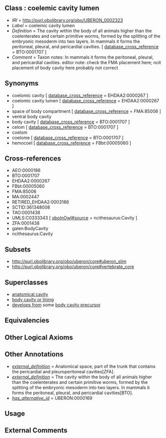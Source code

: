 
## Class : coelemic cavity lumen

 * *IRI* = http://purl.obolibrary.org/obo/UBERON_0002323
 * *Label* = coelemic cavity lumen
 * *Definition* = The cavity within the body of all animals higher than the coelenterates and certain primitive worms, formed by the splitting of the embryonic mesoderm into two layers. In mammals it forms the peritoneal, pleural, and pericardial cavities. [ [database_cross_reference](../../ef/oboInOwl#hasDbXref.md) = BTO:0001707 ]
 * *Comment* = Taxon notes: In mammals it forms the peritoneal, pleural, and pericardial cavities. editor note: check the FMA placement here; ncit placement of body cavity here probably not correct

## Synonyms

 * coelomic cavity [ [database_cross_reference](../../ef/oboInOwl#hasDbXref.md) = EHDAA2:0000267 ]
 * coelomic cavity lumen [ [database_cross_reference](../../ef/oboInOwl#hasDbXref.md) = EHDAA2:0000267 ]
 * space of body compartment [ [database_cross_reference](../../ef/oboInOwl#hasDbXref.md) = FMA:85006 ]
 * ventral body cavity
 * body cavity [ [database_cross_reference](../../ef/oboInOwl#hasDbXref.md) = BTO:0001707 ]
 * celom [ [database_cross_reference](../../ef/oboInOwl#hasDbXref.md) = BTO:0001707 ]
 * coelom
 * coelome [ [database_cross_reference](../../ef/oboInOwl#hasDbXref.md) = BTO:0001707 ]
 * hemocoel [ [database_cross_reference](../../ef/oboInOwl#hasDbXref.md) = FBbt:00005060 ]

## Cross-references

 * AEO:0000186
 * BTO:0001707
 * EHDAA2:0000267
 * FBbt:00005060
 * FMA:85006
 * MA:0002447
 * RETIRED_EHDAA2:0003186
 * SCTID:361348008
 * TAO:0001438
 * UMLS:C0333343 [ [oboInOwl#source](../../ce/oboInOwl#source.md) = ncithesaurus:Cavity ]
 * ZFA:0001438
 * galen:BodyCavity
 * ncithesaurus:Cavity

## Subsets

 * http://purl.obolibrary.org/obo/uberon/core#uberon_slim
 * http://purl.obolibrary.org/obo/uberon/core#vertebrate_core

## Superclasses

 * [anatomical cavity](../../UBERON/53/UBERON_0002553.md)
 * [body cavity or lining](../../UBERON/58/UBERON_0004458.md)
 * [develops from](../../RO/02/RO_0002202.md) some [body cavity precursor](../../UBERON/86/UBERON_0003886.md)

## Equivalencies


## Other Logical Axioms


## Other Annotations

 * *[external_definition](../../UBPROP/01/UBPROP_0000001.md)* = Anatomical space, part of the trunk that contains the pericardial and pleuroperitoneal cavities[ZFA].
 * *[external_definition](../../UBPROP/01/UBPROP_0000001.md)* = The cavity within the body of all animals higher than the coelenterates and certain primitive worms, formed by the splitting of the embryonic mesoderm into two layers. In mammals it forms the peritoneal, pleural, and pericardial cavities[BTO].
 * *[has_alternative_id](../../Id/oboInOwl#hasAlternativeId.md)* = UBERON:0000169

## Usage


## External Comments

